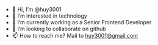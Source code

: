 - 👋 Hi, I’m @huy3001
- 👀 I’m interested in technology
- 🌱 I’m currently working as a Senior Frontend Developer
- 💞️ I’m looking to collaborate on github
- 📫 How to reach me? Mail to huy3001@gmail.com

<!---
huy3001/huy3001 is a ✨ special ✨ repository because its `README.md` (this file) appears on your GitHub profile.
You can click the Preview link to take a look at your changes.
--->
